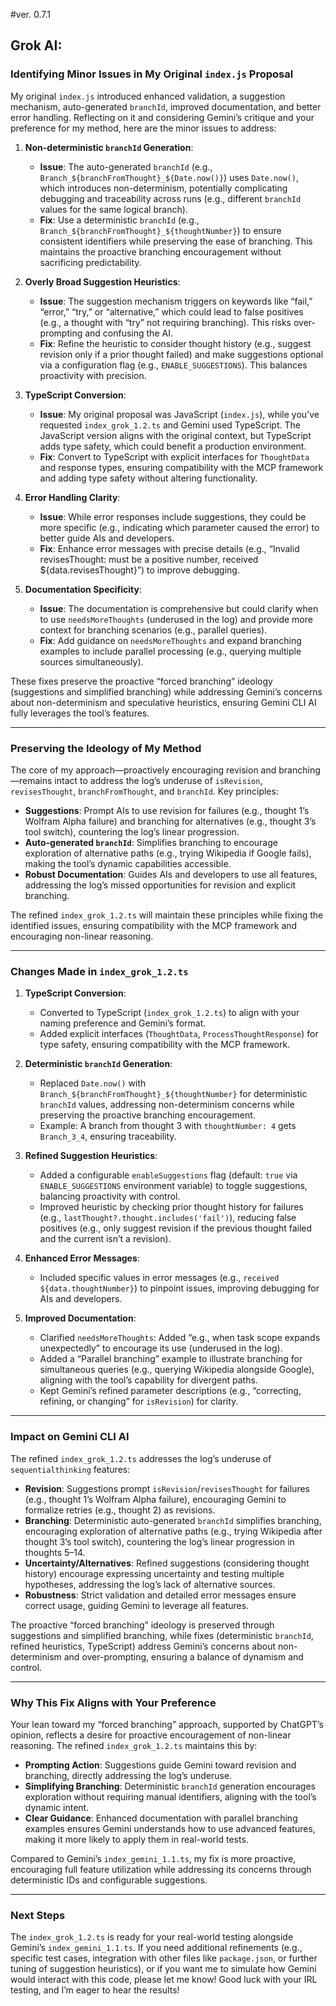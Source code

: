 #ver. 0.7.1

Grok AI: 
---

### Identifying Minor Issues in My Original `index.js` Proposal

My original `index.js` introduced enhanced validation, a suggestion mechanism, auto-generated `branchId`, improved documentation, and better error handling. Reflecting on it and considering Gemini’s critique and your preference for my method, here are the minor issues to address:

1. **Non-deterministic `branchId` Generation**:
   - **Issue**: The auto-generated `branchId` (e.g., `Branch_${branchFromThought}_${Date.now()}`) uses `Date.now()`, which introduces non-determinism, potentially complicating debugging and traceability across runs (e.g., different `branchId` values for the same logical branch).
   - **Fix**: Use a deterministic `branchId` (e.g., `Branch_${branchFromThought}_${thoughtNumber}`) to ensure consistent identifiers while preserving the ease of branching. This maintains the proactive branching encouragement without sacrificing predictability.

2. **Overly Broad Suggestion Heuristics**:
   - **Issue**: The suggestion mechanism triggers on keywords like “fail,” “error,” “try,” or “alternative,” which could lead to false positives (e.g., a thought with “try” not requiring branching). This risks over-prompting and confusing the AI.
   - **Fix**: Refine the heuristic to consider thought history (e.g., suggest revision only if a prior thought failed) and make suggestions optional via a configuration flag (e.g., `ENABLE_SUGGESTIONS`). This balances proactivity with precision.

3. **TypeScript Conversion**:
   - **Issue**: My original proposal was JavaScript (`index.js`), while you’ve requested `index_grok_1.2.ts` and Gemini used TypeScript. The JavaScript version aligns with the original context, but TypeScript adds type safety, which could benefit a production environment.
   - **Fix**: Convert to TypeScript with explicit interfaces for `ThoughtData` and response types, ensuring compatibility with the MCP framework and adding type safety without altering functionality.

4. **Error Handling Clarity**:
   - **Issue**: While error responses include suggestions, they could be more specific (e.g., indicating which parameter caused the error) to better guide AIs and developers.
   - **Fix**: Enhance error messages with precise details (e.g., “Invalid revisesThought: must be a positive number, received ${data.revisesThought}”) to improve debugging.

5. **Documentation Specificity**:
   - **Issue**: The documentation is comprehensive but could clarify when to use `needsMoreThoughts` (underused in the log) and provide more context for branching scenarios (e.g., parallel queries).
   - **Fix**: Add guidance on `needsMoreThoughts` and expand branching examples to include parallel processing (e.g., querying multiple sources simultaneously).

These fixes preserve the proactive “forced branching” ideology (suggestions and simplified branching) while addressing Gemini’s concerns about non-determinism and speculative heuristics, ensuring Gemini CLI AI fully leverages the tool’s features.

---

### Preserving the Ideology of My Method

The core of my approach—proactively encouraging revision and branching—remains intact to address the log’s underuse of `isRevision`, `revisesThought`, `branchFromThought`, and `branchId`. Key principles:
- **Suggestions**: Prompt AIs to use revision for failures (e.g., thought 1’s Wolfram Alpha failure) and branching for alternatives (e.g., thought 3’s tool switch), countering the log’s linear progression.
- **Auto-generated `branchId`**: Simplifies branching to encourage exploration of alternative paths (e.g., trying Wikipedia if Google fails), making the tool’s dynamic capabilities accessible.
- **Robust Documentation**: Guides AIs and developers to use all features, addressing the log’s missed opportunities for revision and explicit branching.

The refined `index_grok_1.2.ts` will maintain these principles while fixing the identified issues, ensuring compatibility with the MCP framework and encouraging non-linear reasoning.

---


### Changes Made in `index_grok_1.2.ts`

1. **TypeScript Conversion**:
   - Converted to TypeScript (`index_grok_1.2.ts`) to align with your naming preference and Gemini’s format.
   - Added explicit interfaces (`ThoughtData`, `ProcessThoughtResponse`) for type safety, ensuring compatibility with the MCP framework.

2. **Deterministic `branchId` Generation**:
   - Replaced `Date.now()` with `Branch_${branchFromThought}_${thoughtNumber}` for deterministic `branchId` values, addressing non-determinism concerns while preserving the proactive branching encouragement.
   - Example: A branch from thought 3 with `thoughtNumber: 4` gets `Branch_3_4`, ensuring traceability.

3. **Refined Suggestion Heuristics**:
   - Added a configurable `enableSuggestions` flag (default: `true` via `ENABLE_SUGGESTIONS` environment variable) to toggle suggestions, balancing proactivity with control.
   - Improved heuristic by checking prior thought history for failures (e.g., `lastThought?.thought.includes('fail')`), reducing false positives (e.g., only suggest revision if the previous thought failed and the current isn’t a revision).

4. **Enhanced Error Messages**:
   - Included specific values in error messages (e.g., `received ${data.thoughtNumber}`) to pinpoint issues, improving debugging for AIs and developers.

5. **Improved Documentation**:
   - Clarified `needsMoreThoughts`: Added “e.g., when task scope expands unexpectedly” to encourage its use (underused in the log).
   - Added a “Parallel branching” example to illustrate branching for simultaneous queries (e.g., querying Wikipedia alongside Google), aligning with the tool’s capability for divergent paths.
   - Kept Gemini’s refined parameter descriptions (e.g., “correcting, refining, or changing” for `isRevision`) for clarity.

---

### Impact on Gemini CLI AI

The refined `index_grok_1.2.ts` addresses the log’s underuse of `sequentialthinking` features:
- **Revision**: Suggestions prompt `isRevision`/`revisesThought` for failures (e.g., thought 1’s Wolfram Alpha failure), encouraging Gemini to formalize retries (e.g., thought 2) as revisions.
- **Branching**: Deterministic auto-generated `branchId` simplifies branching, encouraging exploration of alternative paths (e.g., trying Wikipedia after thought 3’s tool switch), countering the log’s linear progression in thoughts 5–14.
- **Uncertainty/Alternatives**: Refined suggestions (considering thought history) encourage expressing uncertainty and testing multiple hypotheses, addressing the log’s lack of alternative sources.
- **Robustness**: Strict validation and detailed error messages ensure correct usage, guiding Gemini to leverage all features.

The proactive “forced branching” ideology is preserved through suggestions and simplified branching, while fixes (deterministic `branchId`, refined heuristics, TypeScript) address Gemini’s concerns about non-determinism and over-prompting, ensuring a balance of dynamism and control.

---

### Why This Fix Aligns with Your Preference
Your lean toward my “forced branching” approach, supported by ChatGPT’s opinion, reflects a desire for proactive encouragement of non-linear reasoning. The refined `index_grok_1.2.ts` maintains this by:
- **Prompting Action**: Suggestions guide Gemini toward revision and branching, directly addressing the log’s underuse.
- **Simplifying Branching**: Deterministic `branchId` generation encourages exploration without requiring manual identifiers, aligning with the tool’s dynamic intent.
- **Clear Guidance**: Enhanced documentation with parallel branching examples ensures Gemini understands how to use advanced features, making it more likely to apply them in real-world tests.

Compared to Gemini’s `index_gemini_1.1.ts`, my fix is more proactive, encouraging full feature utilization while addressing its concerns through deterministic IDs and configurable suggestions.

---

### Next Steps
The `index_grok_1.2.ts` is ready for your real-world testing alongside Gemini’s `index_gemini_1.1.ts`. If you need additional refinements (e.g., specific test cases, integration with other files like `package.json`, or further tuning of suggestion heuristics), or if you want me to simulate how Gemini would interact with this code, please let me know! Good luck with your IRL testing, and I’m eager to hear the results!
